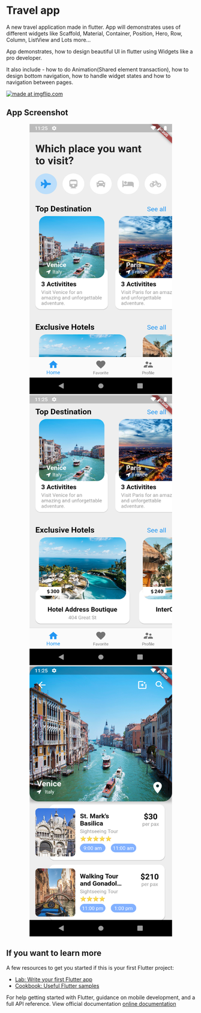 # Travel app

A new travel application made in flutter.
App will demonstrates uses of different widgets like Scaffold, Material, Container, 
Position, Hero, Row, Column, ListView and Lots more...

App demonstrates, how to design beautiful UI in flutter using Widgets like a pro developer.

It also include -
  how to do Animation(Shared element transaction), 
  how to design bottom navigation,
  how to handle widget states and 
  how to navigation between pages.
 
 <a href="https://imgflip.com/gif/41bnmy"><img src="https://i.imgflip.com/41bnmy.gif" title="made at imgflip.com"/></a>

## App Screenshot
<p align="center">
  <img src="image_for_github/homePage.png" width="380" height="720" title="Home page">
  <img src="image_for_github/homePage2.png" width="380" height="720" title="Home page">
  <img src="image_for_github/detailPage.png" width="380" height="720" title="Home page">
</p>

## If you want to learn more

A few resources to get you started if this is your first Flutter project:

- [Lab: Write your first Flutter app](https://flutter.dev/docs/get-started/codelab)
- [Cookbook: Useful Flutter samples](https://flutter.dev/docs/cookbook)

For help getting started with Flutter, guidance on mobile development, and a full API reference. 
View official documentation
[online documentation](https://flutter.dev/docs)
